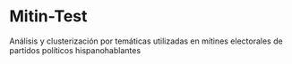 # Mitin-Test
Análisis y clusterización por temáticas utilizadas en mítines electorales de partidos políticos hispanohablantes
